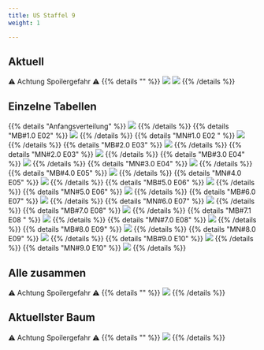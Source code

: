 ```yaml
---
title: US Staffel 9
weight: 1

---
```

## Aktuell
:warning: Achtung Spoilergefahr :warning:
{{% details "" %}}
![](/sim-ayto/us09/us09_tab.png)
![](/sim-ayto/us09/us09_sum.png)
{{% /details %}}
## Einzelne Tabellen
{{% details "Anfangsverteilung" %}}
![](/sim-ayto/us09/us09_0.png)
{{% /details %}}
{{% details "MB#1.0 E02" %}}
![](/sim-ayto/us09/us09_1.png)
{{% /details %}}
{{% details "MN#1.0 E02 " %}}
![](/sim-ayto/us09/us09_2.png)
{{% /details %}}
{{% details "MB#2.0 E03" %}}
![](/sim-ayto/us09/us09_3.png)
{{% /details %}}
{{% details "MN#2.0 E03" %}}
![](/sim-ayto/us09/us09_4.png)
{{% /details %}}
{{% details "MB#3.0 E04" %}}
![](/sim-ayto/us09/us09_5.png)
{{% /details %}}
{{% details "MN#3.0 E04" %}}
![](/sim-ayto/us09/us09_6.png)
{{% /details %}}
{{% details "MB#4.0 E05" %}}
![](/sim-ayto/us09/us09_7.png)
{{% /details %}}
{{% details "MN#4.0 E05" %}}
![](/sim-ayto/us09/us09_8.png)
{{% /details %}}
{{% details "MB#5.0 E06" %}}
![](/sim-ayto/us09/us09_9.png)
{{% /details %}}
{{% details "MN#5.0 E06" %}}
![](/sim-ayto/us09/us09_10.png)
{{% /details %}}
{{% details "MB#6.0 E07" %}}
![](/sim-ayto/us09/us09_11.png)
{{% /details %}}
{{% details "MN#6.0 E07" %}}
![](/sim-ayto/us09/us09_12.png)
{{% /details %}}
{{% details "MB#7.0 E08" %}}
![](/sim-ayto/us09/us09_13.png)
{{% /details %}}
{{% details "MB#7.1 E08 " %}}
![](/sim-ayto/us09/us09_14.png)
{{% /details %}}
{{% details "MN#7.0 E08" %}}
![](/sim-ayto/us09/us09_15.png)
{{% /details %}}
{{% details "MB#8.0 E09" %}}
![](/sim-ayto/us09/us09_16.png)
{{% /details %}}
{{% details "MN#8.0 E09" %}}
![](/sim-ayto/us09/us09_17.png)
{{% /details %}}
{{% details "MB#9.0 E10" %}}
![](/sim-ayto/us09/us09_18.png)
{{% /details %}}
{{% details "MN#9.0 E10" %}}
![](/sim-ayto/us09/us09_19.png)
{{% /details %}}
## Alle zusammen
:warning: Achtung Spoilergefahr :warning:
{{% details "" %}}
![](/sim-ayto/us09/us09.col.png)
{{% /details %}}
## Aktuellster Baum
:warning: Achtung Spoilergefahr :warning:
{{% details "" %}}
![](/sim-ayto/us09/us09.png)
{{% /details %}}

